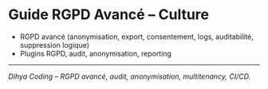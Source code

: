 # Guide RGPD Avancé – Culture

- RGPD avancé (anonymisation, export, consentement, logs, auditabilité, suppression logique)
- Plugins RGPD, audit, anonymisation, reporting

---
*Dihya Coding – RGPD avancé, audit, anonymisation, multitenancy, CI/CD.*
